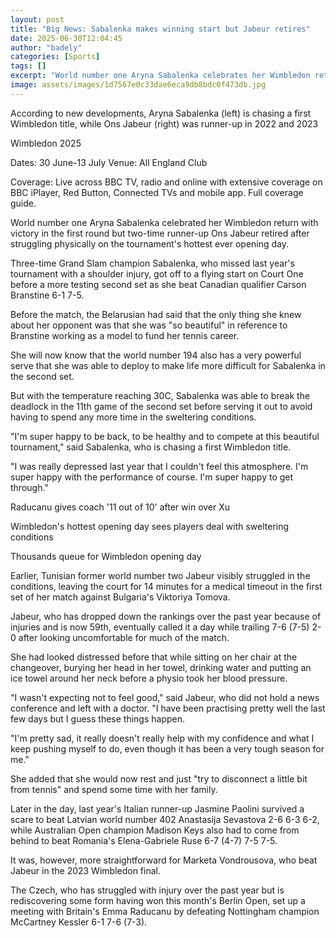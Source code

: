```yaml
---
layout: post
title: "Big News: Sabalenka makes winning start but Jabeur retires"
date: 2025-06-30T12:04:45
author: "badely"
categories: [Sports]
tags: []
excerpt: "World number one Aryna Sabalenka celebrates her Wimbledon return with victory but two-time runner-up Ons Jabeur retires after struggling physically on"
image: assets/images/1d7567e0c33dae6eca9db8bdc0f473db.jpg
---
```


According to new developments, Aryna Sabalenka (left) is chasing a first Wimbledon title, while Ons Jabeur (right) was runner-up in 2022 and 2023

Wimbledon 2025

Dates: 30 June-13 July Venue: All England Club

Coverage: Live across BBC TV, radio and online with extensive coverage on BBC iPlayer, Red Button, Connected TVs and mobile app. Full coverage guide.

World number one Aryna Sabalenka celebrated her Wimbledon return with victory in the first round but two-time runner-up Ons Jabeur retired after struggling physically on the tournament's hottest ever opening day.

Three-time Grand Slam champion Sabalenka, who missed last year's tournament with a shoulder injury, got off to a flying start on Court One before a more testing second set as she beat Canadian qualifier Carson Branstine 6-1 7-5.

Before the match, the Belarusian had said that the only thing she knew about her opponent was that she was "so beautiful" in reference to Branstine working as a model to fund her tennis career.

She will now know that the world number 194 also has a very powerful serve that she was able to deploy to make life more difficult for Sabalenka in the second set.

But with the temperature reaching 30C, Sabalenka was able to break the deadlock in the 11th game of the second set before serving it out to avoid having to spend any more time in the sweltering conditions.

"I'm super happy to be back, to be healthy and to compete at this beautiful tournament," said Sabalenka, who is chasing a first Wimbledon title.

"I was really depressed last year that I couldn't feel this atmosphere. I'm super happy with the performance of course. I'm super happy to get through."

Raducanu gives coach '11 out of 10' after win over Xu

Wimbledon's hottest opening day sees players deal with sweltering conditions

Thousands queue for Wimbledon opening day

Earlier, Tunisian former world number two Jabeur visibly struggled in the conditions, leaving the court for 14 minutes for a medical timeout in the first set of her match against Bulgaria's Viktoriya Tomova.

Jabeur, who has dropped down the rankings over the past year because of injuries and is now 59th, eventually called it a day while trailing 7-6 (7-5) 2-0 after looking uncomfortable for much of the match.

She had looked distressed before that while sitting on her chair at the changeover, burying her head in her towel, drinking water and putting an ice towel around her neck before a physio took her blood pressure.

"I wasn't expecting not to feel good," said Jabeur, who did not hold a news conference and left with a doctor. "I have been practising pretty well the last few days but I guess these things happen.

"I'm pretty sad, it really doesn't really help with my confidence and what I keep pushing myself to do, even though it has been a very tough season for me."

She added that she would now rest and just "try to disconnect a little bit from tennis" and spend some time with her family.

Later in the day, last year's Italian runner-up Jasmine Paolini survived a scare to beat Latvian world number 402 Anastasija Sevastova 2-6 6-3 6-2, while Australian Open champion Madison Keys also had to come from behind to beat Romania's Elena-Gabriele Ruse 6-7 (4-7) 7-5 7-5.

It was, however, more straightforward for Marketa Vondrousova, who beat Jabeur in the 2023 Wimbledon final.

The Czech, who has struggled with injury over the past year but is rediscovering some form having won this month's Berlin Open, set up a meeting with Britain's Emma Raducanu by defeating Nottingham champion McCartney Kessler 6-1 7-6 (7-3).

